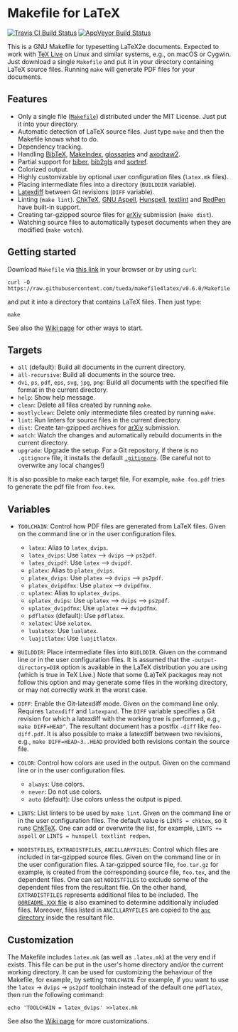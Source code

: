 Makefile for LaTeX
==================

[![Travis CI Build Status](https://travis-ci.org/tueda/makefile4latex.svg?branch=master)](https://travis-ci.org/tueda/makefile4latex)
[![AppVeyor Build Status](https://ci.appveyor.com/api/projects/status/fy41hbf7eijhyvx3/branch/master?svg=true)](https://ci.appveyor.com/project/tueda/makefile4latex)

This is a GNU Makefile for typesetting LaTeX2e documents. Expected to work with
[TeX Live](https://www.tug.org/texlive/) on Linux and similar systems, e.g., on
macOS or Cygwin. Just download a single `Makefile` and put it in your directory
containing LaTeX source files. Running `make` will generate PDF files for your
documents.


Features
--------

- Only a single file ([`Makefile`](https://github.com/tueda/makefile4latex/blob/master/Makefile))
  distributed under the MIT License. Just put it into your directory.
- Automatic detection of LaTeX source files. Just type `make` and then
  the Makefile knows what to do.
- Dependency tracking.
- Handling [BibTeX](https://ctan.org/pkg/bibtex),
  [MakeIndex](https://ctan.org/pkg/makeindex),
  [glossaries](https://ctan.org/pkg/glossaries) and
  [axodraw2](https://ctan.org/pkg/axodraw2).
- Partial support for [biber](https://www.ctan.org/pkg/biber),
  [bib2gls](https://www.ctan.org/pkg/bib2gls) and
  [sortref](https://web.physik.rwth-aachen.de/~harlander/software/sortref/sortref-h.php).
- Colorized output.
- Highly customizable by optional user configuration files (`latex.mk` files).
- Placing intermediate files into a directory (`BUILDDIR` variable).
- [Latexdiff](https://www.ctan.org/pkg/latexdiff) between Git revisions (`DIFF` variable).
- Linting (`make lint`).
  [ChkTeX](https://www.ctan.org/pkg/chktex),
  [GNU Aspell](http://aspell.net/),
  [Hunspell](https://hunspell.github.io/),
  [textlint](https://textlint.github.io/) and
  [RedPen](https://redpen.cc/) have built-in support.
- Creating tar-gzipped source files for [arXiv](https://arxiv.org/)
  submission (`make dist`).
- Watching source files to automatically typeset documents when they are modified (`make watch`).


Getting started
---------------

Download `Makefile` via
[this link](https://raw.githubusercontent.com/tueda/makefile4latex/v0.6.0/Makefile)
in your browser or by using `curl`:
```shell
curl -O https://raw.githubusercontent.com/tueda/makefile4latex/v0.6.0/Makefile
```
and put it into a directory that contains LaTeX files. Then just type:
```shell
make
```

See also the [Wiki page](https://github.com/tueda/makefile4latex/wiki) for
other ways to start.


Targets
-------

- `all` (default):
  Build all documents in the current directory.
- `all-recursive`:
  Build all documents in the source tree.
- `dvi`, `ps`, `pdf`, `eps`, `svg`, `jpg`, `png`:
  Build all documents with the specified file format in the current directory.
- `help`:
  Show help message.
- `clean`:
  Delete all files created by running `make`.
- `mostlyclean`:
  Delete only intermediate files created by running `make`.
- `lint`:
  Run linters for source files in the current directory.
- `dist`:
  Create tar-gzipped archives for [arXiv](https://arxiv.org/) submission.
- `watch`:
  Watch the changes and automatically rebuild documents in the current
  directory.
- `upgrade`:
  Upgrade the setup. For a Git repository, if there is no `.gitignore` file, it
  installs the default [`.gitignore`](https://github.com/tueda/makefile4latex/blob/master/.gitignore).
  (Be careful not to overwrite any local changes!)

It is also possible to make each target file. For example, `make foo.pdf` tries
to generate the pdf file from `foo.tex`.


Variables
---------

- `TOOLCHAIN`:
  Control how PDF files are generated from LaTeX files.
  Given on the command line or in the user configuration files.
    - `latex`:
      Alias to `latex_dvips`.
    - `latex_dvips`:
      Use `latex` --> `dvips` --> `ps2pdf`.
    - `latex_dvipdf`:
      Use `latex` --> `dvipdf`.
    - `platex`:
      Alias to `platex_dvips`.
    - `platex_dvips`:
      Use `platex` --> `dvips` --> `ps2pdf`.
    - `platex_dvipdfmx`:
      Use `platex` --> `dvipdfmx`.
    - `uplatex`:
      Alias to `uplatex_dvips`.
    - `uplatex_dvips`:
      Use `uplatex` --> `dvips` --> `ps2pdf`.
    - `uplatex_dvipdfmx`:
      Use `uplatex` --> `dvipdfmx`.
    - `pdflatex` (default):
      Use `pdflatex`.
    - `xelatex`:
      Use `xelatex`.
    - `lualatex`:
      Use `lualatex`.
    - `luajitlatex`:
      Use `luajitlatex`.

- `BUILDDIR`:
  Place intermediate files into `BUILDDIR`.
  Given on the command line or in the user configuration files.
  It is assumed that the `-output-directory=DIR` option is available in the
  LaTeX distribution you are using (which is true in TeX Live.)
  Note that some (La)TeX packages may not follow this option and may generate
  some files in the working directory, or may not correctly work in the worst
  case.

- `DIFF`:
  Enable the Git-latexdiff mode. Given on the command line only.
  Requires `latexdiff` and `latexpand`.
  The `DIFF` variable specifies a Git revision for which
  a latexdiff with the working tree is performed, e.g., `make DIFF=HEAD^`.
  The resultant document has a postfix `-diff` like `foo-diff.pdf`.
  It is also possible to make a latexdiff between two revisions, e.g.,
  `make DIFF=HEAD~3..HEAD` provided both revisions contain the source file.

- `COLOR`:
  Control how colors are used in the output.
  Given on the command line or in the user configuration files.
    - `always`:
      Use colors.
    - `never`:
      Do not use colors.
    - `auto` (default):
      Use colors unless the output is piped.

- `LINTS`:
  List linters to be used by `make lint`.
  Given on the command line or in the user configuration files.
  The default value is `LINTS = chktex`, so it runs
  [ChkTeX](https://www.ctan.org/pkg/chktex).
  One can add or overwrite the list, for example,
  `LINTS += aspell` or `LINTS = hunspell textlint redpen`.

- `NODISTFILES`, `EXTRADISTFILES`, `ANCILLARYFILES`:
  Control which files are included in tar-gzipped source files.
  Given on the command line or in the user configuration files.
  A tar-gzipped source file, `foo.tar.gz` for example, is created from the
  corresponding source file, `foo.tex`, and the dependent files.
  One can set `NODISTFILES` to exclude some of the dependent files from the
  resultant file.
  On the other hand, `EXTRADISTFILES` represents additional files to be
  included.
  The [`00README.XXX` file](https://arxiv.org/help/00README) is also examined to
  determine additionally included files.
  Moreover, files listed in `ANCILLARYFILES` are copied to
  the [`anc` directory](https://arxiv.org/help/ancillary_files) inside
  the resultant file.


Customization
-------------

The Makefile includes `latex.mk` (as well as `.latex.mk`) at the very end if
exists. This file can be put in the user's home directory and/or the current
working directory.  It can be used for customizing the behaviour of the
Makefile, for example, by setting `TOOLCHAIN`. For example, if you want to use
the `latex` -> `dvips` -> `ps2pdf` toolchain instead of the default one
`pdflatex`, then run the following command:
```shell
echo 'TOOLCHAIN = latex_dvips' >>latex.mk
```
See also the [Wiki page](https://github.com/tueda/makefile4latex/wiki) for
more customizations.
